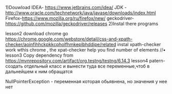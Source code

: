 1)Douwload IDEA- https://www.jetbrains.com/idea/
JDK -http://www.oracle.com/technetwork/java/javase/downloads/index.html
Firefox-https://www.mozilla.org/ru/firefox/new/
geckodriver-https://github.com/mozilla/geckodriver/releases
2)Instal there programs

lesson2
download chrome
go https://chrome.google.com/webstore/detail/css-and-xpath-checker/aoinfihhckpkkcpholfhmkeplbhddipe/related  instal xpath-checker
work wthis chrome , the xpat-checker help you find number of elements
//•
lesson3
Copy dependency from
https://mvnrepository.com/artifact/org.testng/testng/6.14.3
lesson4
patern- создать отдельный класс и вынести туда все  переменные,чтоб в дальнейшем к ним обращатся

NullPointerException - переменная которая обьявнена, но значения у нее нет